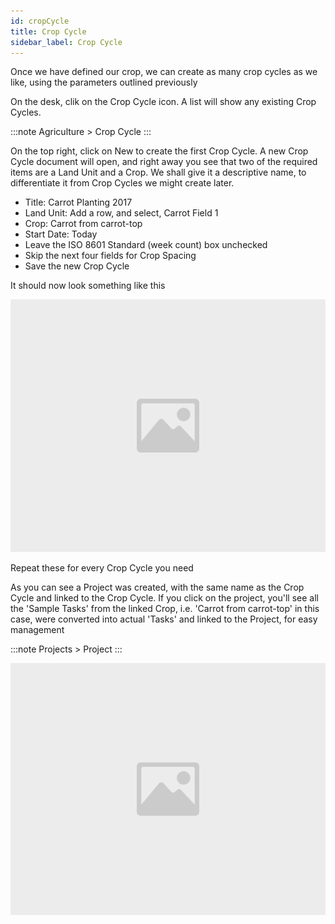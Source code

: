 ```yaml
---
id: cropCycle
title: Crop Cycle
sidebar_label: Crop Cycle
---
```


Once we have defined our crop, we can create as many crop cycles as we like, using the parameters outlined previously

On the desk, clik on the Crop Cycle icon. A list will show any existing Crop Cycles.

:::note
Agriculture > Crop Cycle
:::

On the top right, click on New to create the first Crop Cycle. A new Crop Cycle document will open, and right away you see that two of the required items are a Land Unit and a Crop. We shall give it a descriptive name, to differentiate it from Crop Cycles we might create later.

- Title: Carrot Planting 2017
- Land Unit: Add a row, and select, Carrot Field 1
- Crop: Carrot from carrot-top
- Start Date: Today
- Leave the ISO 8601 Standard (week count) box unchecked
- Skip the next four fields for Crop Spacing
- Save the new Crop Cycle

It should now look something like this

![image](images/image.jpg)

Repeat these for every Crop Cycle you need

As you can see a Project was created, with the same name as the Crop Cycle and linked to the Crop Cycle. If you click on the project, you'll see all the 'Sample Tasks' from the linked Crop, i.e. 'Carrot from carrot-top' in this case, were converted into actual 'Tasks' and linked to the Project, for easy management

:::note
Projects > Project
:::

![image](images/image.jpg)
